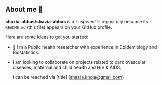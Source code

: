 ## About me 👋


**shazia-abbas/shazia-abbas** is a ✨ _special_ ✨ repository because its `README.md` (this file) appears on your GitHub profile.

Here are some ideas to get you started:

- 🔭 I’m a Public health researcher with experience in Epidemiology and Biostatistics.
- I am  looking to collaborate on projects related to cardiovascular diseases, maternal and child health and HIV & AIDS. 

  I can be reached via [title] (shazia.khoja@gmail.com)
